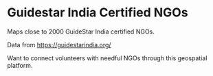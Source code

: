 # Guidestar India Certified NGOs 
Maps close to 2000 GuideStar India certified NGOs.

Data from https://guidestarindia.org/

Want to connect volunteers with needful NGOs through this geospatial platform.
